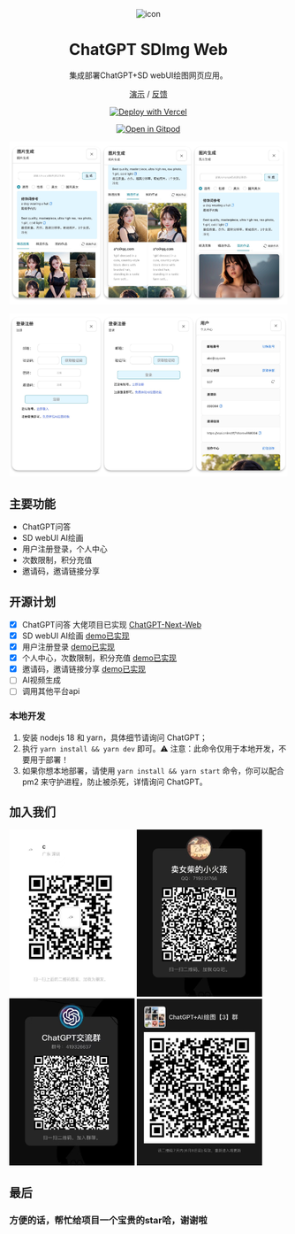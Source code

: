 <div align="center">
<img src="./docs/images/icon.svg" alt="icon"/>

<h1 align="center">ChatGPT SDImg Web</h1>

集成部署ChatGPT+SD webUI绘图网页应用。

[演示](https://xsai.online/) / [反馈](https://github.com/chengxs1994/ChatGPT-SDImg-Web/issues)

[![Deploy with Vercel](https://vercel.com/button)](https://vercel.com/new/clone?repository-url=https%3A%2F%2Fgithub.com%2Fchengxs1994%2FChatGPT-SDImg-Web&env=OPENAI_API_KEY&env=CODE&project-name=chatgpt-sdimg-web&repository-name=ChatGPT-SDImg-Web)

[![Open in Gitpod](https://gitpod.io/button/open-in-gitpod.svg)](https://gitpod.io/#https://github.com/chengxs1994/ChatGPT-SDImg-Web)

![cover](./docs/images/img.jpg)

![cover](./docs/images/user.jpg)

</div>

## 主要功能

- ChatGPT问答
- SD webUI AI绘画
- 用户注册登录，个人中心
- 次数限制，积分充值
- 邀请码，邀请链接分享

## 开源计划

- [x] ChatGPT问答 大佬项目已实现 [ChatGPT-Next-Web](https://github.com/Yidadaa/ChatGPT-Next-Web)
- [x] SD webUI AI绘画 [demo已实现](https://www.xsai.online/#/img)
- [x] 用户注册登录 [demo已实现](https://www.xsai.online/#/login)
- [x] 个人中心，次数限制，积分充值 [demo已实现](https://www.xsai.online/#/user)
- [x] 邀请码，邀请链接分享 [demo已实现](https://www.xsai.online/#/user)
- [ ] AI视频生成
- [ ] 调用其他平台api

### 本地开发

1. 安装 nodejs 18 和 yarn，具体细节请询问 ChatGPT；
2. 执行 `yarn install && yarn dev` 即可。⚠️ 注意：此命令仅用于本地开发，不要用于部署！
3. 如果你想本地部署，请使用 `yarn install && yarn start` 命令，你可以配合 pm2 来守护进程，防止被杀死，详情询问 ChatGPT。


## 加入我们
<div>
<img src="./docs/images/wx.jpg" style="width: 45%" />
<img src="./docs/images/qq.jpg" style="width: 45%" />
<img src="./docs/images/qqg.jpg" style="width: 45%" />
<img src="./docs/images/wxg.jpg" style="width: 45%" />
</div>

## 最后

### 方便的话，帮忙给项目一个宝贵的star哈，谢谢啦
